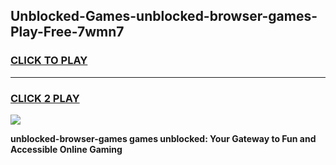 
## Unblocked-Games-unblocked-browser-games-Play-Free-7wmn7
<h3>
<a href="https://premium76.site?title=unblocked-browser-games&ref=23A">CLICK TO PLAY</a></h3>
<hr>

<h3>
<a href="https://premium76.site?title=unblocked-browser-games&ref=23A">CLICK 2 PLAY</a>
  
</h3>

<a href="https://premium76.site?title=unblocked-browser-games&ref=23A"><img src="https://clearcache.store/games.png"></a>


**unblocked-browser-games games unblocked: Your Gateway to Fun and Accessible Online Gaming**
